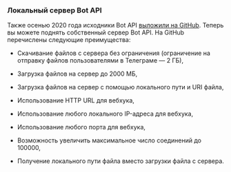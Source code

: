 ### Локальный сервер Bot API

Также осенью 2020 года исходники Bot API [выложили на GitHub](https://github.com/tdlib/telegram-bot-api). Теперь вы можете поднять собственный сервер Bot API. На GitHub перечислены следующие преимущества:

-   Скачивание файлов с сервера без ограничения (ограничение на отправку файлов пользователями в Телеграме — 2 ГБ),
    
-   Загрузка файлов на сервер до 2000 МБ,
    
-   Загрузка файлов на сервер с помощью локального пути и URI файла,
    
-   Использование HTTP URL для вебхука,
    
-   Использование любого локального IP-адреса для вебхука,
    
-   Использование любого порта для вебхука,
    
-   Возможность увеличить максимальное число соединений до 100000,
    
-   Получение локального пути файла вместо загрузки файла с сервера.